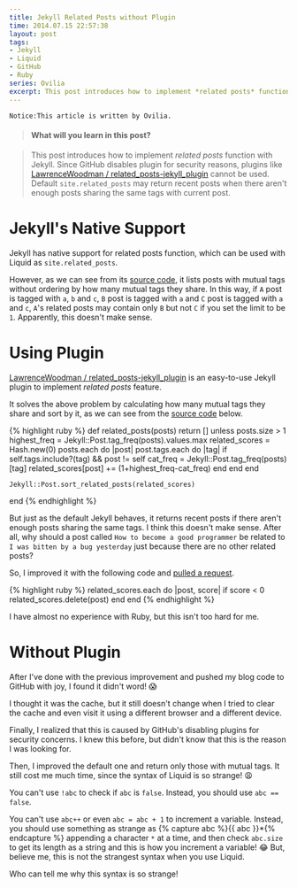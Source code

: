 ```yaml
---
title: Jekyll Related Posts without Plugin
time: 2014.07.15 22:57:38
layout: post
tags:
- Jekyll
- Liquid
- GitHub
- Ruby
series: Ovilia
excerpt: This post introduces how to implement *related posts* function with Jekyll. Since GitHub disables plugin for security reasons, plugins like <a href="https://github.com/LawrenceWoodman/related_posts-jekyll_plugin" targe="_blank">LawrenceWoodman / related_posts-jekyll_plugin</a> cannot be used. Default `site.related_posts` may return recent posts when there aren't enough posts sharing the same tags with current post.
---
```


<code>Notice:This article is written by Ovilia.</code>

> #### What will you learn in this post?

> This post introduces how to implement *related posts* function with Jekyll. Since GitHub disables plugin for security reasons, plugins like <a href="https://github.com/LawrenceWoodman/related_posts-jekyll_plugin" targe="_blank">LawrenceWoodman / related_posts-jekyll_plugin</a> cannot be used. Default `site.related_posts` may return recent posts when there aren't enough posts sharing the same tags with current post.

# Jekyll's Native Support

Jekyll has native support for related posts function, which can be used with Liquid as `site.related_posts`.

However, as we can see from its <a href="https://github.com/jekyll/jekyll/blob/df8458275de4dc3d0f9b92c5247ff20832d1cc8e/lib/jekyll/related_posts.rb" target="_blank">source code</a>, it lists posts with mutual tags without ordering by how many mutual tags they share. In this way, if `A` post is tagged with `a`, `b` and `c`, `B` post is tagged with `a` and `C` post is tagged with `a` and `c`, `A`'s related posts may contain only `B` but not `C` if you set the limit to be `1`. Apparently, this doesn't make sense.

# Using Plugin

<a href="https://github.com/LawrenceWoodman/related_posts-jekyll_plugin" targe="_blank">LawrenceWoodman / related_posts-jekyll_plugin</a> is an easy-to-use Jekyll plugin to implement *related posts* feature.

It solves the above problem by calculating how many mutual tags they share and sort by it, as we can see from the <a href="https://github.com/LawrenceWoodman/related_posts-jekyll_plugin/blob/master/_plugins/related_posts.rb" target="_blank">source code</a> below.

{% highlight ruby %}
def related_posts(posts)
    return [] unless posts.size > 1
    highest_freq = Jekyll::Post.tag_freq(posts).values.max
    related_scores = Hash.new(0)
    posts.each do |post|
        post.tags.each do |tag|
            if self.tags.include?(tag) && post != self
                cat_freq = Jekyll::Post.tag_freq(posts)[tag]
                related_scores[post] += (1+highest_freq-cat_freq)
            end
        end
    end

    Jekyll::Post.sort_related_posts(related_scores)
end
{% endhighlight %}

But just as the default Jekyll behaves, it returns recent posts if there aren't enough posts sharing the same tags. I think this doesn't make sense. After all, why should a post called `How to become a good programmer` be related to `I was bitten by a bug yesterday` just because there are no other related posts?

So, I improved it with the following code and <a href="https://github.com/Ovilia/related_posts-jekyll_plugin/commit/4562de1b048a5dbce5f533d343be30254427160e" target="_blank">pulled a request</a>.

{% highlight ruby %}
related_scores.each do |post, score|
    if score < 0
        related_scores.delete(post)
    end
end
{% endhighlight %}

I have almost no experience with Ruby, but this isn't too hard for me.

# Without Plugin

After I've done with the previous improvement and pushed my blog code to GitHub with joy, I found it didn't word! :scream:

I thought it was the cache, but it still doesn't change when I tried to clear the cache and even visit it using a different browser and a different device.

Finally, I realized that this is caused by GitHub's disabling plugins for security concerns. I knew this before, but didn't know that this is the reason I was looking for.

Then, I improved the default one and return only those with mutual tags. It still cost me much time, since the syntax of Liquid is so strange! :weary:

<script src="https://gist.github.com/Ovilia/ea95e762544d84f00281.js"></script>

You can't use `!abc` to check if `abc` is `false`. Instead, you should use `abc == false`.

You can't use `abc++` or even `abc = abc + 1` to increment a variable. Instead, you should use something as strange as {% capture abc %}{{ abc }}*{% endcapture %} appending a character `*` at a time, and then check `abc.size` to get its length as a string and this is how you increment a variable! :joy: But, believe me, this is not the strangest syntax when you use Liquid.

Who can tell me why this syntax is so strange!
